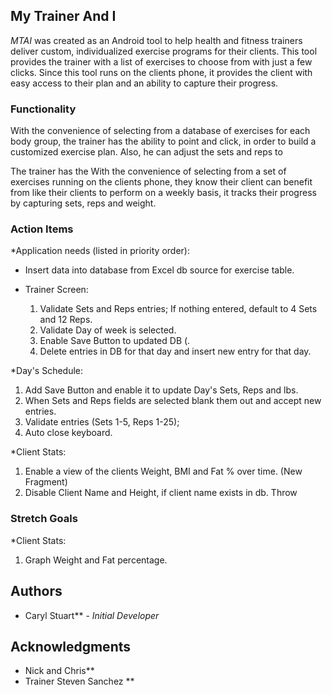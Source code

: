 ## My Trainer And I 

_MTAI_ was created as an Android tool to help health and fitness trainers deliver custom, individualized exercise programs for their clients.  This tool provides the trainer with a list of exercises to choose from with just a few clicks.  Since this tool runs
on the clients phone, it provides the client with easy access to their plan and an ability to capture their progress.

### Functionality

With the convenience of selecting from a database of exercises for each body group, the trainer has the ability to point and click, in 
order to build a customized exercise plan.  Also, he can adjust the sets and reps to 

The trainer has the  With the convenience of selecting from a set of exercises running on the clients phone, they know their client can benefit from like their clients to perform on a weekly basis, it tracks their progress by capturing sets, reps and weight.    


### Action Items

*Application needs (listed in priority order):
* Insert data into database from Excel db source for exercise table.

* Trainer Screen:
  1) Validate Sets and Reps entries; If nothing entered, default to 4 Sets and 12 Reps.
  2) Validate Day of week is selected.
  3) Enable Save Button to updated DB (.
  4) Delete entries in DB for that day and insert new entry for that day.
  
 *Day's Schedule:
  1) Add Save Button and enable it to update Day's Sets, Reps and lbs.
  2) When Sets and Reps fields are selected blank them out and accept new entries.
  3) Validate entries (Sets 1-5, Reps 1-25);
  4) Auto close keyboard.
  
  *Client Stats:
  1) Enable a view of the clients Weight, BMI and Fat % over time. (New Fragment)
  2) Disable Client Name and Height, if client name exists in db. Throw 
  


### Stretch Goals
*Client Stats:
1) Graph Weight and Fat percentage.


## Authors

* Caryl Stuart** - *Initial Developer* 

## Acknowledgments

* Nick and Chris**
* Trainer Steven Sanchez ** 
